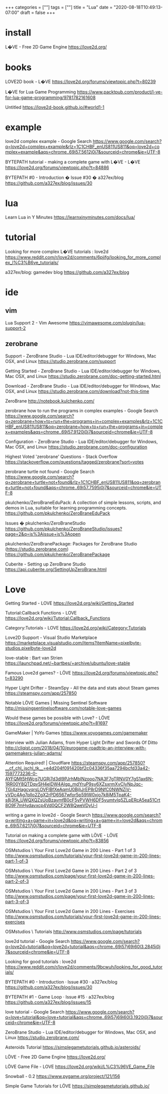 +++
categories = [""]
tags = [""]
title = "Lua"
date = "2020-08-18T10:49:13-07:00"
draft = false
+++

# install

L�VE - Free 2D Game Engine
https://love2d.org/

# books

LOVE2D book - L�VE
https://love2d.org/forums/viewtopic.php?t=80239

L�VE for Lua Game Programming
https://www.packtpub.com/product/l-ve-for-lua-game-programming/9781782161608

Untitled
https://love2d-book.github.io/#world1-1

# example

love2d complex example - Google Search
https://www.google.com/search?q=love2d+complex+example&rlz=1C1CHBF_enUS811US811&oq=love2d+complex+example&aqs=chrome..69i57.5612j0j7&sourceid=chrome&ie=UTF-8

BYTEPATH tutorial - making a complete game with L�VE - L�VE
https://love2d.org/forums/viewtopic.php?t=84886

BYTEPATH #0 - Introduction � Issue #30 � a327ex/blog
https://github.com/a327ex/blog/issues/30

# lua

Learn Lua in Y Minutes
https://learnxinyminutes.com/docs/lua/

# tutorial

Looking for more complex L�VE tutorials : love2d
https://www.reddit.com/r/love2d/comments/6pjifg/looking_for_more_complex_l%C3%B6ve_tutorials/

a327ex/blog: gamedev blog
https://github.com/a327ex/blog

# ide
## vim
Lua Support 2 - Vim Awesome
https://vimawesome.com/plugin/lua-support-2

## zerobrane
Support - ZeroBrane Studio - Lua IDE/editor/debugger for Windows, Mac OSX, and Linux
https://studio.zerobrane.com/support

Getting Started - ZeroBrane Studio - Lua IDE/editor/debugger for Windows, Mac OSX, and Linux
https://studio.zerobrane.com/doc-getting-started.html

Download - ZeroBrane Studio - Lua IDE/editor/debugger for Windows, Mac OSX, and Linux
https://studio.zerobrane.com/download?not-this-time

ZeroBrane
http://notebook.kulchenko.com/

zerobrane how to run the programs in complex examples - Google Search
https://www.google.com/search?q=zerobrane+how+to+run+the+programs+in+complex+examples&rlz=1C1CHBF_enUS811US811&oq=zerobrane+how+to+run+the+programs+in+complex+examples&aqs=chrome..69i57.9120j0j7&sourceid=chrome&ie=UTF-8

Configuration - ZeroBrane Studio - Lua IDE/editor/debugger for Windows, Mac OSX, and Linux
https://studio.zerobrane.com/doc-configuration

Highest Voted 'zerobrane' Questions - Stack Overflow
https://stackoverflow.com/questions/tagged/zerobrane?sort=votes

zerobrane turtle not found - Google Search
https://www.google.com/search?q=zerobrane+turtle+not+found&rlz=1C1CHBF_enUS811US811&oq=zerobrane+turtle+not+found&aqs=chrome..69i57.7595j0j7&sourceid=chrome&ie=UTF-8

pkulchenko/ZeroBraneEduPack: A collection of simple lessons, scripts, and demos in Lua, suitable for learning programming concepts.
https://github.com/pkulchenko/ZeroBraneEduPack

Issues � pkulchenko/ZeroBraneStudio
https://github.com/pkulchenko/ZeroBraneStudio/issues?page=2&q=is%3Aissue+is%3Aopen

pkulchenko/ZeroBranePackage: Packages for ZeroBrane Studio (https://studio.zerobrane.com)
https://github.com/pkulchenko/ZeroBranePackage

Cuberite - Setting up ZeroBrane Studio
https://api.cuberite.org/SettingUpZeroBrane.html

# Love

Getting Started - LOVE
https://love2d.org/wiki/Getting_Started

Tutorial:Callback Functions - LOVE
https://love2d.org/wiki/Tutorial:Callback_Functions

Category:Tutorials - LOVE
https://love2d.org/wiki/Category:Tutorials

Love2D Support - Visual Studio Marketplace
https://marketplace.visualstudio.com/items?itemName=pixelbyte-studios.pixelbyte-love2d

love-stable : Bart van Strien
https://launchpad.net/~bartbes/+archive/ubuntu/love-stable

Famous Love2d games? - LÖVE
https://love2d.org/forums/viewtopic.php?t=83290

Hyper Light Drifter - SteamSpy - All the data and stats about Steam games
https://steamspy.com/app/257850

Notable LÖVE Games | Missing Sentinel Software
http://missingsentinelsoftware.com/notable-love-games

Would these games be possible with Love? - LÖVE
https://love2d.org/forums/viewtopic.php?t=81697

GameMaker | YoYo Games
https://www.yoyogames.com/gamemaker

Interview with Julian Adams, from Hyper Light Drifter and Swords Of Ditto
http://cliqist.com/2018/04/10/eurogame-roadtrip-an-interview-with-gamemakers-julian-adams/

Attention Required! | Cloudflare
https://steamspy.com/app/257850?__cf_chl_jschl_tk__=e4d204f091420bf2c04336f35aa7294bcfd33a42-1597773236-0-AYFQMt5HWcg7UGRj7d3dl9PJrhMblNzooo7NA3F7gTRNV0Y7gS1ax6N-1RR00Y8QTDqvSH4elDW4AIgp_mdYruP9sy6XZsxrmXvCIyNpJqc-TGi4zHagcvqrsLOVFlBfXeAqmU0BjIiJrEP8rD9NfC0NWNZiV-vVDc4Ag7plIo2ZgX2rPD6567wfor5p59IW0xjo7k8jM5TpaK4-s8j3fA_UWQXQZsUoBzaymfB0cF5yPVWH6DF5yumtvlq5ZLpERcA5ea51Crt8O9F7mHydavxcp4Vd0QCF2W8QweVDyU-l

writing a game in love2d - Google Search
https://www.google.com/search?q=writing+a+game+in+love2d&oq=writing+a+game+in+love2d&aqs=chrome..69i57.6217j0j7&sourceid=chrome&ie=UTF-8

Tutorial on making a complete game with LÖVE - LÖVE
https://love2d.org/forums/viewtopic.php?t=83856

OSMstudios \ Your First Love2d Game in 200 Lines - Part 1 of 3
http://www.osmstudios.com/tutorials/your-first-love2d-game-in-200-lines-part-1-of-3

OSMstudios \ Your First Love2d Game in 200 Lines - Part 2 of 3
http://www.osmstudios.com/page/your-first-love2d-game-in-200-lines-part-2-of-3

OSMstudios \ Your First Love2d Game in 200 Lines - Part 3 of 3
http://www.osmstudios.com/page/your-first-love2d-game-in-200-lines-part-3-of-3

OSMstudios \ Your First Love2d Game in 200 Lines - Exercises
http://www.osmstudios.com/tutorials/your-first-love2d-game-in-200-lines-exercises

OSMstudios \ Tutorials
http://www.osmstudios.com/page/tutorials

love2d tutorial - Google Search
https://www.google.com/search?q=love2d+tutorial&oq=love2d+tutorial&aqs=chrome..69i57j69i60l3.2845j0j7&sourceid=chrome&ie=UTF-8

Looking for good tutorials : love2d
https://www.reddit.com/r/love2d/comments/9bcwuh/looking_for_good_tutorials/

BYTEPATH #0 - Introduction · Issue #30 · a327ex/blog
https://github.com/a327ex/blog/issues/30

BYTEPATH #1 - Game Loop · Issue #15 · a327ex/blog
https://github.com/a327ex/blog/issues/15

love tutorial - Google Search
https://www.google.com/search?q=love+tutorial&oq=love+tutorial&aqs=chrome..69i57j69i60l3.1920j0j7&sourceid=chrome&ie=UTF-8

ZeroBrane Studio - Lua IDE/editor/debugger for Windows, Mac OSX, and Linux
https://studio.zerobrane.com/

Asteroids Tutorial
https://simplegametutorials.github.io/asteroids/

LÖVE - Free 2D Game Engine
https://love2d.org/

LÖVE Game File - LOVE
https://love2d.org/wiki/L%C3%96VE_Game_File

Snowball - 0.2
https://www.pygame.org/project/121/156


Simple Game Tutorials for LÖVE
https://simplegametutorials.github.io/
